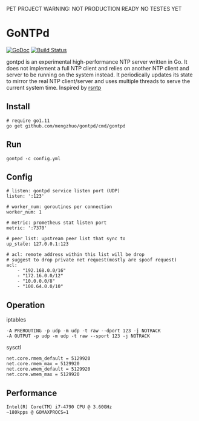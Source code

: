 PET PROJECT WARNING: NOT PRODUCTION READY NO TESTES YET

# GoNTPd
[![GoDoc](https://godoc.org/github.com/mengzhuo/gontpd?status.svg)](https://godoc.org/github.com/mengzhuo/gontpd)
[![Build Status](https://travis-ci.org/mengzhuo/gontpd.svg?branch=master)](https://travis-ci.org/mengzhuo/gontpd)

gontpd is an experimental high-performance NTP server written in Go. 
It does not implement a full NTP client and relies on another NTP client and server to be running on the system instead. It periodically updates its state to mirror the real NTP client/server and uses multiple threads to serve the current system time.
Inspired by [rsntp](https://github.com/mlichvar/rsntp)

## Install

```
# require go1.11
go get github.com/mengzhuo/gontpd/cmd/gontpd
```

## Run
```
gontpd -c config.yml
```

## Config
```
# listen: gontpd service listen port (UDP)
listen: ':123'

# worker_num: goroutines per connection
worker_num: 1

# metric: prometheus stat listen port
metric: ':7370'

# peer_list: upstream peer list that sync to
up_state: 127.0.0.1:123

# acl: remote address within this list will be drop
# suggest to drop private net request(mostly are spoof request)
acl:
    - "192.168.0.0/16"
    - "172.16.0.0/12"
    - "10.0.0.0/8"
    - "100.64.0.0/10"

```

## Operation

iptables
```
-A PREROUTING -p udp -m udp -t raw --dport 123 -j NOTRACK
-A OUTPUT -p udp -m udp -t raw --sport 123 -j NOTRACK
```
sysctl
```
net.core.rmem_default = 5129920
net.core.rmem_max = 5129920
net.core.wmem_default = 5129920
net.core.wmem_max = 5129920
```

## Performance
```
Intel(R) Core(TM) i7-4790 CPU @ 3.60GHz
~180kpps @ GOMAXPROCS=1
```
